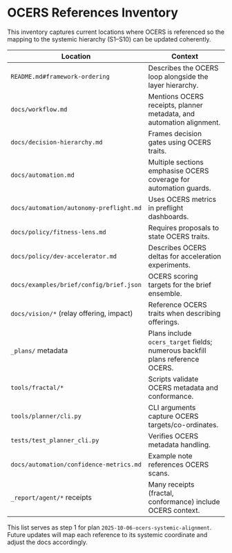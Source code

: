 # OCERS References Inventory

This inventory captures current locations where OCERS is referenced so the
mapping to the systemic hierarchy (S1–S10) can be updated coherently.

| Location | Context |
| --- | --- |
| `README.md#framework-ordering` | Describes the OCERS loop alongside the layer hierarchy. |
| `docs/workflow.md` | Mentions OCERS receipts, planner metadata, and automation alignment. |
| `docs/decision-hierarchy.md` | Frames decision gates using OCERS traits. |
| `docs/automation.md` | Multiple sections emphasise OCERS coverage for automation guards. |
| `docs/automation/autonomy-preflight.md` | Uses OCERS metrics in preflight dashboards. |
| `docs/policy/fitness-lens.md` | Requires proposals to state OCERS traits. |
| `docs/policy/dev-accelerator.md` | Describes OCERS deltas for acceleration experiments. |
| `docs/examples/brief/config/brief.json` | OCERS scoring targets for the brief ensemble. |
| `docs/vision/*` (relay offering, impact) | Reference OCERS traits when describing offerings. |
| `_plans/` metadata | Plans include `ocers_target` fields; numerous backfill plans reference OCERS. |
| `tools/fractal/*` | Scripts validate OCERS metadata and conformance. |
| `tools/planner/cli.py` | CLI arguments capture OCERS targets/co-ordinates. |
| `tests/test_planner_cli.py` | Verifies OCERS metadata handling. |
| `docs/automation/confidence-metrics.md` | Example note references OCERS scans. |
| `_report/agent/*` receipts | Many receipts (fractal, conformance) include OCERS context. |

This list serves as step 1 for plan `2025-10-06-ocers-systemic-alignment`. Future
updates will map each reference to its systemic coordinate and adjust the docs
accordingly.

